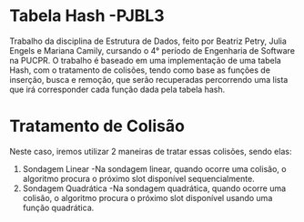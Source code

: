 # Tabela Hash -PJBL3
Trabalho da disciplina de Estrutura de Dados, feito por Beatriz Petry, Julia Engels e Mariana Camily, cursando o 4° período de Engenharia de Software na PUCPR. O trabalho é baseado em uma implementação de uma tabela Hash, com o tratamento de colisões, tendo como base as funções de inserção, busca e remoção, que serão recuperadas percorrendo uma lista que irá corresponder cada função dada pela tabela hash.

# Tratamento de Colisão
Neste caso, iremos utilizar 2 maneiras de tratar essas colisões, sendo elas: 
1. Sondagem Linear
  -Na sondagem linear, quando ocorre uma colisão, o algoritmo procura o próximo slot disponível sequencialmente.
2. Sondagem Quadrática
  -Na sondagem quadrática, quando ocorre uma colisão, o algoritmo procura o próximo slot disponível usando uma função quadrática.
